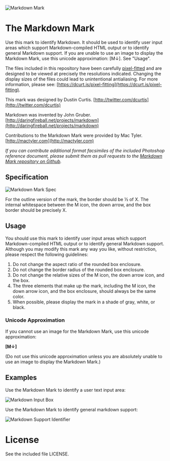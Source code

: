 ![Markdown Mark](http://cargo.dustincurtis.com/projects/mdown-header.png?4)

# The Markdown Mark
Use this mark to identify Markdown. It should be used to identify user input areas which support Markdown-compiled HTML output or to identify general Markdown support. If you are unable to use an image to display the Markdown Mark, use this unicode approximation: [M↓]. See "Usage".

The files included in this repository have been carefully [pixel-fitted](https://dcurt.is/pixel-fitting) and are designed to be viewed at precisely the resolutions indicated. Changing the display sizes of the files could lead to unintentional antialiasing. For more information, please see: [https://dcurt.is/pixel-fitting](https://dcurt.is/pixel-fitting).

This mark was designed by Dustin Curtis. [http://twitter.com/dcurtis](http://twitter.com/dcurtis)

Markdown was invented by John Gruber. [http://daringfireball.net/projects/markdown](http://daringfireball.net/projects/markdown)

Contributions to the Markdown Mark were provided by Mac Tyler. [http://mactyler.com](http://mactyler.com)

*If you can contribute additional format facsimiles of the included Photoshop reference document, please submit them as pull requests to the [Markdown Mark repository on Github](http://github.com/dcurtis/markdown-mark).*

## Specification

![Markdown Mark Spec](http://cargo.dustincurtis.com/projects/markdown-mark-spec.png?4)

For the outline version of the mark, the border should be &frac12; of X. The internal whitespace between the M icon, the down arrow, and the box border should be precisely X.

## Usage

You should use this mark to identify user input areas which support Markdown-compiled HTML output or to identify general Markdown support. Although you may modify this mark any way you like, without restriction, please respect the following guidelines:

1. Do not change the aspect ratio of the rounded box enclosure.
2. Do not change the border radius of the rounded box enclosure.
3. Do not change the relative sizes of the M icon, the down arrow icon, and the box.
4. The three elements that make up the mark, including the M icon, the down arrow icon, and the box enclosure, should always be the same color.
4. When possible, please display the mark in a shade of gray, white, or black.

### Unicode Approximation

If you cannot use an image for the Markdown Mark, use this unicode approximation:

__[M↓]__

(Do not use this unicode approximation unless you are absolutely unable to use an image to display the Markdown Mark.)

## Examples

Use the Markdown Mark to identify a user text input area:

![Markdown Input Box](https://cargo.dustincurtis.com/projects/mdown-mark-write.png)

Use the Markdown Mark to identify general markdown support:

![Markdown Support Identifier](https://cargo.dustincurtis.com/projects/mdown-mark-box.png)

# License

See the included file LICENSE.
